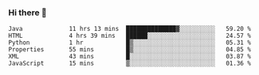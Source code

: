 ### Hi there 👋

<!--START_SECTION:waka-->

```text
Java             11 hrs 13 mins  ██████████████▓░░░░░░░░░░   59.20 %
HTML             4 hrs 39 mins   ██████░░░░░░░░░░░░░░░░░░░   24.57 %
Python           1 hr            █▒░░░░░░░░░░░░░░░░░░░░░░░   05.31 %
Properties       55 mins         █▒░░░░░░░░░░░░░░░░░░░░░░░   04.85 %
XML              43 mins         █░░░░░░░░░░░░░░░░░░░░░░░░   03.87 %
JavaScript       15 mins         ▒░░░░░░░░░░░░░░░░░░░░░░░░   01.36 %
```

<!--END_SECTION:waka-->


<!--
**AnkelMauCastillo/AnkelMauCastillo** is a ✨ _special_ ✨ repository because its `README.md` (this file) appears on your GitHub profile.

Here are some ideas to get you started:

- 🔭 I’m currently working on ...
- 🌱 I’m currently learning ...
- 👯 I’m looking to collaborate on ...
- 🤔 I’m looking for help with ...
- 💬 Ask me about ...
- 📫 How to reach me: ...
- 😄 Pronouns: ...
- ⚡ Fun fact: ...
-->
